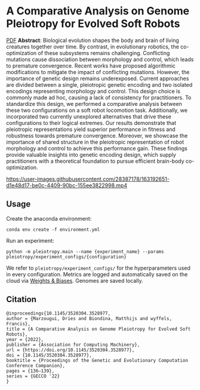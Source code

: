 # A Comparative Analysis on Genome Pleiotropy for Evolved Soft Robots

[PDF](https://dl.acm.org/doi/10.1145/3520304.3528977) **Abstract**: Biological evolution shapes the body and brain of living creatures together over time. By
contrast, in evolutionary robotics, the co-optimization of these subsystems remains challenging. Conflicting mutations
cause dissociation between morphology and control, which leads to premature convergence. Recent works have proposed
algorithmic modifications to mitigate the impact of conflicting mutations. However, the importance of genetic design
remains underexposed. Current approaches are divided between a single, pleiotropic genetic encoding and two isolated
encodings representing morphology and control. This design choice is commonly made ad hoc, causing a lack of consistency
for practitioners. To standardize this design, we performed a comparative analysis between these two configurations on a
soft robot locomotion task. Additionally, we incorporated two currently unexplored alternatives that drive these
configurations to their logical extremes. Our results demonstrate that pleiotropic representations yield superior
performance in fitness and robustness towards premature convergence. Moreover, we showcase the importance of shared
structure in the pleiotropic representation of robot morphology and control to achieve this performance gain. These
findings provide valuable insights into genetic encoding design, which supply practitioners with a theoretical
foundation to pursue efficient brain-body co-optimization.


https://user-images.githubusercontent.com/28387178/163192651-d1e48d17-be0c-4409-90bc-155ee3822998.mp4


## Usage

Create the anaconda environment:

```shell
conda env create -f environment.yml
```

Run an experiment:

```shell
python -m pleiotropy.main --name {experiment_name} --params pleiotropy/experiment_configs/{configuration}
```

We refer to `pleiotropy/experiment_configs/` for the hyperparameters used in every configuration. 
Metrics are logged and automatically saved on the cloud via [Weights & Biases](https://wandb.ai/site). Genomes are saved locally.

## Citation
```
@inproceedings{10.1145/3520304.3528977,
author = {Marzougui, Dries and Biondina, Matthijs and wyffels, Francis},
title = {A Comparative Analysis on Genome Pleiotropy for Evolved Soft Robots},
year = {2022},
publisher = {Association for Computing Machinery},
url = {https://doi.org/10.1145/3520304.3528977},
doi = {10.1145/3520304.3528977},
booktitle = {Proceedings of the Genetic and Evolutionary Computation Conference Companion},
pages = {136–139},
series = {GECCO '22}
}
```
